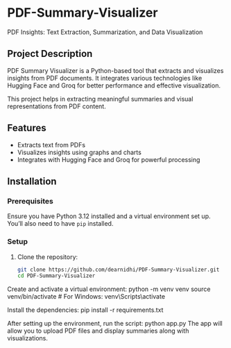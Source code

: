 # PDF-Summary-Visualizer
PDF Insights: Text Extraction, Summarization, and Data Visualization

## Project Description
PDF Summary Visualizer is a Python-based tool that extracts and visualizes insights from PDF documents. It integrates various technologies like Hugging Face and Groq for better performance and effective visualization.

This project helps in extracting meaningful summaries and visual representations from PDF content.

## Features
- Extracts text from PDFs
- Visualizes insights using graphs and charts
- Integrates with Hugging Face and Groq for powerful processing

## Installation

### Prerequisites
Ensure you have Python 3.12 installed and a virtual environment set up. You’ll also need to have `pip` installed.

### Setup

1. Clone the repository:
   ```bash
   git clone https://github.com/dearnidhi/PDF-Summary-Visualizer.git
   cd PDF-Summary-Visualizer
   
Create and activate a virtual environment:
python -m venv venv
source venv/bin/activate  # For Windows: venv\Scripts\activate

Install the dependencies:
pip install -r requirements.txt

After setting up the environment, run the script:
python app.py
The app will allow you to upload PDF files and display summaries along with visualizations.
